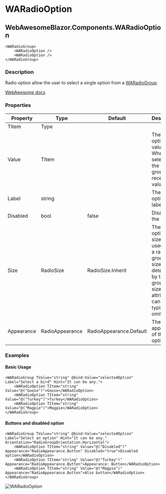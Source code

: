 ﻿# WARadioOption
## WebAwesomeBlazor.Components.WARadioOption

```HTML+Razor
<WARadioGroup>
	<WARadioOption />
	<WARadioOption />
</WARadioGroup>
```

### Description
Radio option allow the user to select a single option from a [WARadioGroup](/docs/WARadioGroup).

[WebAwesome docs](https://webawesome.com/docs/components/radio/)

### Properties
| Property | Type   | Default | Description                              |
|----------|--------|---------|------------------------------------------|
| TItem | Type |  |  |
| Value | TItem |  | The option's value. When selected, the radio group will receive this value |
| Label | string |  | The option's label |
| Disabled | bool | false | Disables the option |
| Size | RadioSize | RadioSize.Inherit | The options's size. When used inside a radio group, the size will be determined by the radio group's size so this attribute can typically be omitted. |
| Appearance | RadioAppearance | RadioAppearance.Default | The appearance of the option. |


### Examples

#### Basic Usage
```HTML+Razor
<WARadioGroup TValue="string" @bind-Value="selectedOption" Label="Select a bird" Hint="It can be any.">
    <WARadioOption TItem="string" Value="@("Goose")">Goose</WARadioOption>
    <WARadioOption TItem="string" Value="@("Turkey")">Turkey</WARadioOption>
    <WARadioOption TItem="string" Value="@("Magpie")">Magpie</WARadioOption>
</WARadioGroup>
```

#### Buttons and disabled option
```HTML+Razor
<WARadioGroup TValue="string" @bind-Value="selectedOption" Label="Select an option" Hint="It can be any." Orientation="RadioGroupOrientation.Horizontal">
    <WARadioOption TItem="string" Value="@("Disabled")" Appearance="RadioAppearance.Button" Disabled="true">Disabled option</WARadioOption>
    <WARadioOption TItem="string" Value="@("Turkey")" Appearance="RadioAppearance.Button">Appearance: Button</WARadioOption>
    <WARadioOption TItem="string" Value="@("Magpie")" Appearance="RadioAppearance.Button">Also button</WARadioOption>
</WARadioGroup>
```

![WARadioOption](https://github.com/user-attachments/assets/757f28e4-d27a-4691-96e1-02c86850c78d)